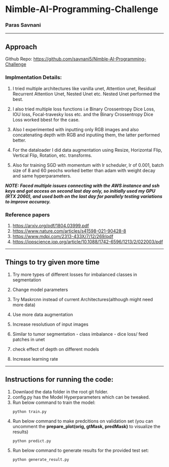# Nimble-AI-Programming-Challenge

### Paras Savnani
---
## Approach
Github Repo: https://github.com/savnani5/Nimble-AI-Programming-Challenge
### Implmentation Details:

1) I tried multiple architectures like vanilla unet, Attention unet, Residual Recurrent Attention Unet, Nested Unet etc. Nested Unet performed the best. 

2) I also tried multiple loss functions i.e Binary Crossentropy Dice Loss, IOU loss, Focal-travesky loss etc. and the Binary Crossentropy Dice Loss worked bbest for the case. 

3)  Also I experimented with inputting only RGB images and also concatenating depth with RGB and inputiing them, the latter performed better.

4) For the dataloader I did data augmentation using Resize, Horizontal Flip, Vertical Flip, Rotation, etc. transforms. 

5) Also for training SGD with momentum with lr scheduler, lr of 0.001, batch size of 8 and 60 peochs worked better than adam with weight decay and same hyperparameters. 

_**NOTE: Faced multiple issues connecting with the AWS instance and ssh keys and got access on second last day only, so initially used my GPU (RTX 2060), and used both on the last day for parallely testing variations to improve accuracy.**_


### Reference papers
1) https://arxiv.org/pdf/1804.03999.pdf
2) https://www.nature.com/articles/s41598-021-90428-8
3) https://www.mdpi.com/2313-433X/7/12/269/pdf
4) https://iopscience.iop.org/article/10.1088/1742-6596/1213/2/022003/pdf 


---
## Things to try given more time
 
1) Try more types of different losses for imbalanced classes in segmentation

2) Change model parameters  

3) Try Maskrcnn instead of current Architectures(although might need more data) 

4) Use more data augmentation

5) Increase resolutiuon of input images

6) Similar to tumor segmentation - class imbalance - dice loss/ feed patches in unet

7) check effect of depth on different models

8) Increase learning rate


---
## Instructions for running the code:

1) Downlaod the data folder in the root git folder.
2) config.py has the Model Hyperparameters which can be tweaked.
3) Run below command to train the model:
     ```
    python train.py
    ```
4) Run below command to make predcitions on validation set (you can uncomment the **prepare_plot(orig, gtMask, predMask)** to visualize the results)
    ```
    python predict.py
    ```
5) Run below command to generate results for the provided test set:
    ```
    python generate_result.py
    ```
